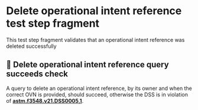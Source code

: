 # Delete operational intent reference test step fragment

This test step fragment validates that an operational intent reference was deleted successfully

## 🛑 Delete operational intent reference query succeeds check

A query to delete an operational intent reference, by its owner and when the correct OVN is provided, should succeed, otherwise the DSS is in violation of **[astm.f3548.v21.DSS0005,1](../../../../../../../requirements/astm/f3548/v21.md)**.
